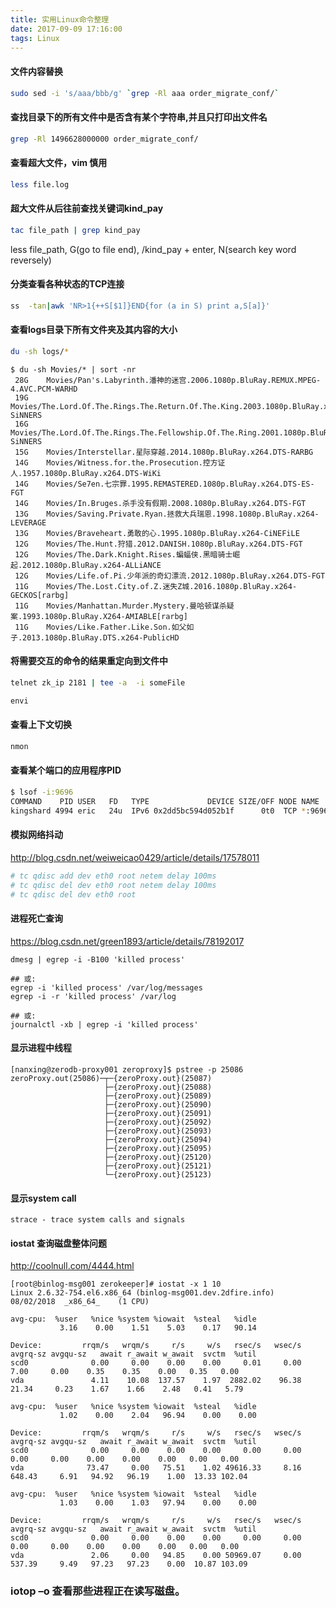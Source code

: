 ```yaml
---
title: 实用Linux命令整理
date: 2017-09-09 17:16:00
tags: Linux
---
```


#### 文件内容替换

``` bash
sudo sed -i 's/aaa/bbb/g' `grep -Rl aaa order_migrate_conf/`
```

#### 查找目录下的所有文件中是否含有某个字符串,并且只打印出文件名

``` bash
grep -Rl 1496628000000 order_migrate_conf/
```

#### 查看超大文件，vim 慎用

``` bash
less file.log
```


#### 超大文件从后往前查找关键词kind_pay

``` bash
tac file_path | grep kind_pay
```

less file_path, G(go to file end), /kind_pay + enter, N(search key word reversely)

#### 分类查看各种状态的TCP连接

``` bash
ss  -tan|awk 'NR>1{++S[$1]}END{for (a in S) print a,S[a]}'
```

#### 查看logs目录下所有文件夹及其内容的大小

``` bash
du -sh logs/*
```
```
$ du -sh Movies/* | sort -nr
 28G	Movies/Pan's.Labyrinth.潘神的迷宫.2006.1080p.BluRay.REMUX.MPEG-4.AVC.PCM-WARHD
 19G	Movies/The.Lord.Of.The.Rings.The.Return.Of.The.King.2003.1080p.BluRay.x264-SiNNERS
 16G	Movies/The.Lord.Of.The.Rings.The.Fellowship.Of.The.Ring.2001.1080p.BluRay.x264-SiNNERS
 15G	Movies/Interstellar.星际穿越.2014.1080p.BluRay.x264.DTS-RARBG
 14G	Movies/Witness.for.the.Prosecution.控方证人.1957.1080p.BluRay.x264.DTS-WiKi
 14G	Movies/Se7en.七宗罪.1995.REMASTERED.1080p.BluRay.x264.DTS-ES-FGT
 14G	Movies/In.Bruges.杀手没有假期.2008.1080p.BluRay.x264.DTS-FGT
 13G	Movies/Saving.Private.Ryan.拯救大兵瑞恩.1998.1080p.BluRay.x264-LEVERAGE
 13G	Movies/Braveheart.勇敢的心.1995.1080p.BluRay.x264-CiNEFiLE
 12G	Movies/The.Hunt.狩猎.2012.DANISH.1080p.BluRay.x264.DTS-FGT
 12G	Movies/The.Dark.Knight.Rises.蝙蝠侠.黑暗骑士崛起.2012.1080p.BluRay.x264-ALLiANCE
 12G	Movies/Life.of.Pi.少年派的奇幻漂流.2012.1080p.BluRay.x264.DTS-FGT
 11G	Movies/The.Lost.City.of.Z.迷失Z城.2016.1080p.BluRay.x264-GECKOS[rarbg]
 11G	Movies/Manhattan.Murder.Mystery.曼哈顿谋杀疑案.1993.1080p.BluRay.X264-AMIABLE[rarbg]
 11G	Movies/Like.Father.Like.Son.如父如子.2013.1080p.BluRay.DTS.x264-PublicHD
```

#### 将需要交互的命令的结果重定向到文件中

``` bash
telnet zk_ip 2181 | tee -a  -i someFile

envi
```

#### 查看上下文切换

``` bash
nmon
```

#### 查看某个端口的应用程序PID
``` bash
$ lsof -i:9696
COMMAND    PID USER   FD   TYPE             DEVICE SIZE/OFF NODE NAME
kingshard 4994 eric   24u  IPv6 0x2dd5bc594d052b1f      0t0  TCP *:9696 (LISTEN)

```

#### 模拟网络抖动
http://blog.csdn.net/weiweicao0429/article/details/17578011
``` bash
# tc qdisc add dev eth0 root netem delay 100ms
# tc qdisc del dev eth0 root netem delay 100ms
# tc qdisc del dev eth0 root
```

#### 进程死亡查询
https://blog.csdn.net/green1893/article/details/78192017
```
dmesg | egrep -i -B100 'killed process'

## 或:
egrep -i 'killed process' /var/log/messages
egrep -i -r 'killed process' /var/log

## 或:
journalctl -xb | egrep -i 'killed process'
```

#### 显示进程中线程
```
[nanxing@zerodb-proxy001 zeroproxy]$ pstree -p 25086
zeroProxy.out(25086)─┬─{zeroProxy.out}(25087)
                     ├─{zeroProxy.out}(25088)
                     ├─{zeroProxy.out}(25089)
                     ├─{zeroProxy.out}(25090)
                     ├─{zeroProxy.out}(25091)
                     ├─{zeroProxy.out}(25092)
                     ├─{zeroProxy.out}(25093)
                     ├─{zeroProxy.out}(25094)
                     ├─{zeroProxy.out}(25095)
                     ├─{zeroProxy.out}(25120)
                     ├─{zeroProxy.out}(25121)
                     └─{zeroProxy.out}(25123)
```

#### 显示system call
```
strace - trace system calls and signals
```


#### iostat 查询磁盘整体问题
http://coolnull.com/4444.html
```
[root@binlog-msg001 zerokeeper]# iostat -x 1 10
Linux 2.6.32-754.el6.x86_64 (binlog-msg001.dev.2dfire.info) 	08/02/2018 	_x86_64_	(1 CPU)

avg-cpu:  %user   %nice %system %iowait  %steal   %idle
           3.16    0.00    1.51    5.03    0.17   90.14

Device:         rrqm/s   wrqm/s     r/s     w/s   rsec/s   wsec/s avgrq-sz avgqu-sz   await r_await w_await  svctm  %util
scd0              0.00     0.00    0.00    0.00     0.01     0.00     7.00     0.00    0.35    0.35    0.00   0.35   0.00
vda               4.11    10.08  137.57    1.97  2882.02    96.38    21.34     0.23    1.67    1.66    2.48   0.41   5.79

avg-cpu:  %user   %nice %system %iowait  %steal   %idle
           1.02    0.00    2.04   96.94    0.00    0.00

Device:         rrqm/s   wrqm/s     r/s     w/s   rsec/s   wsec/s avgrq-sz avgqu-sz   await r_await w_await  svctm  %util
scd0              0.00     0.00    0.00    0.00     0.00     0.00     0.00     0.00    0.00    0.00    0.00   0.00   0.00
vda              73.47     0.00   75.51    1.02 49616.33     8.16   648.43     6.91   94.92   96.19    1.00  13.33 102.04

avg-cpu:  %user   %nice %system %iowait  %steal   %idle
           1.03    0.00    1.03   97.94    0.00    0.00

Device:         rrqm/s   wrqm/s     r/s     w/s   rsec/s   wsec/s avgrq-sz avgqu-sz   await r_await w_await  svctm  %util
scd0              0.00     0.00    0.00    0.00     0.00     0.00     0.00     0.00    0.00    0.00    0.00   0.00   0.00
vda               2.06     0.00   94.85    0.00 50969.07     0.00   537.39     9.49   97.23   97.23    0.00  10.87 103.09
```

### iotop –o 查看那些进程正在读写磁盘。
```

```